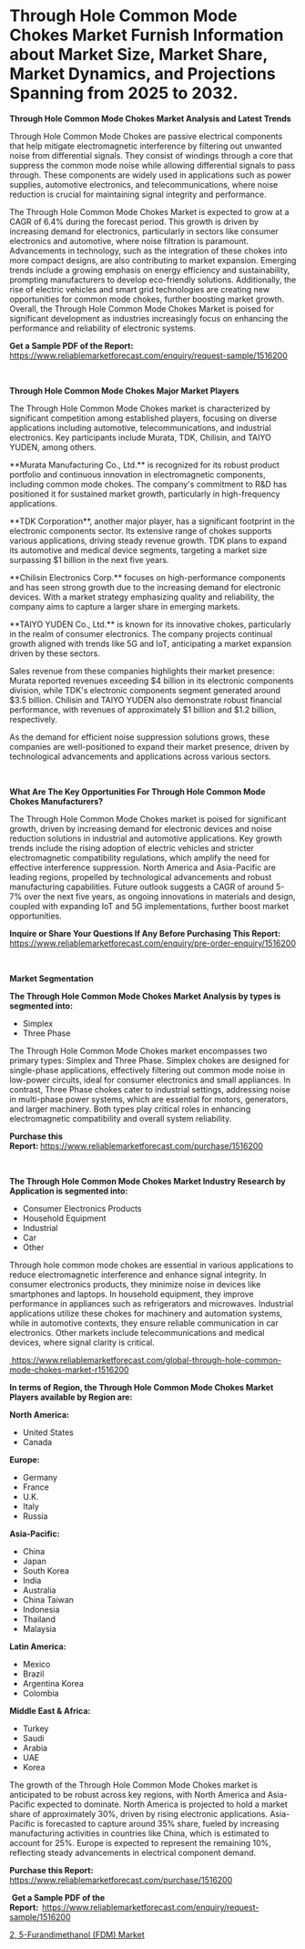 <p><h1>Through Hole Common Mode Chokes Market Furnish Information about Market Size, Market Share, Market Dynamics, and Projections Spanning from 2025 to 2032.</h1></p><p><strong>Through Hole Common Mode Chokes Market Analysis and Latest Trends</strong></p>
<p><p>Through Hole Common Mode Chokes are passive electrical components that help mitigate electromagnetic interference by filtering out unwanted noise from differential signals. They consist of windings through a core that suppress the common mode noise while allowing differential signals to pass through. These components are widely used in applications such as power supplies, automotive electronics, and telecommunications, where noise reduction is crucial for maintaining signal integrity and performance.</p><p>The Through Hole Common Mode Chokes Market is expected to grow at a CAGR of 6.4% during the forecast period. This growth is driven by increasing demand for electronics, particularly in sectors like consumer electronics and automotive, where noise filtration is paramount. Advancements in technology, such as the integration of these chokes into more compact designs, are also contributing to market expansion. Emerging trends include a growing emphasis on energy efficiency and sustainability, prompting manufacturers to develop eco-friendly solutions. Additionally, the rise of electric vehicles and smart grid technologies are creating new opportunities for common mode chokes, further boosting market growth. Overall, the Through Hole Common Mode Chokes Market is poised for significant development as industries increasingly focus on enhancing the performance and reliability of electronic systems.</p></p>
<p><strong>Get a Sample PDF of the Report:&nbsp;</strong> <a href="https://www.reliablemarketforecast.com/enquiry/request-sample/1516200?utm_campaign=3327&utm_medium=2&utm_source=Github&utm_content=ia&utm_term=29032025&utm_id=through-hole-common-mode-chokes">https://www.reliablemarketforecast.com/enquiry/request-sample/1516200</a></p>
<p>&nbsp;</p>
<p><strong>Through Hole Common Mode Chokes Major Market Players</strong></p>
<p><p>The Through Hole Common Mode Chokes market is characterized by significant competition among established players, focusing on diverse applications including automotive, telecommunications, and industrial electronics. Key participants include Murata, TDK, Chilisin, and TAIYO YUDEN, among others.</p><p>**Murata Manufacturing Co., Ltd.** is recognized for its robust product portfolio and continuous innovation in electromagnetic components, including common mode chokes. The company's commitment to R&D has positioned it for sustained market growth, particularly in high-frequency applications.</p><p>**TDK Corporation**, another major player, has a significant footprint in the electronic components sector. Its extensive range of chokes supports various applications, driving steady revenue growth. TDK plans to expand its automotive and medical device segments, targeting a market size surpassing $1 billion in the next five years.</p><p>**Chilisin Electronics Corp.** focuses on high-performance components and has seen strong growth due to the increasing demand for electronic devices. With a market strategy emphasizing quality and reliability, the company aims to capture a larger share in emerging markets.</p><p>**TAIYO YUDEN Co., Ltd.** is known for its innovative chokes, particularly in the realm of consumer electronics. The company projects continual growth aligned with trends like 5G and IoT, anticipating a market expansion driven by these sectors.</p><p>Sales revenue from these companies highlights their market presence: Murata reported revenues exceeding $4 billion in its electronic components division, while TDK's electronic components segment generated around $3.5 billion. Chilisin and TAIYO YUDEN also demonstrate robust financial performance, with revenues of approximately $1 billion and $1.2 billion, respectively.</p><p>As the demand for efficient noise suppression solutions grows, these companies are well-positioned to expand their market presence, driven by technological advancements and applications across various sectors.</p></p>
<p>&nbsp;</p>
<p><strong>What Are The Key Opportunities For Through Hole Common Mode Chokes Manufacturers?</strong></p>
<p><p>The Through Hole Common Mode Chokes market is poised for significant growth, driven by increasing demand for electronic devices and noise reduction solutions in industrial and automotive applications. Key growth trends include the rising adoption of electric vehicles and stricter electromagnetic compatibility regulations, which amplify the need for effective interference suppression. North America and Asia-Pacific are leading regions, propelled by technological advancements and robust manufacturing capabilities. Future outlook suggests a CAGR of around 5-7% over the next five years, as ongoing innovations in materials and design, coupled with expanding IoT and 5G implementations, further boost market opportunities.</p></p>
<p><strong>Inquire or Share Your Questions If Any Before Purchasing This Report:</strong> <a href="https://www.reliablemarketforecast.com/enquiry/pre-order-enquiry/1516200?utm_campaign=3327&utm_medium=2&utm_source=Github&utm_content=ia&utm_term=29032025&utm_id=through-hole-common-mode-chokes">https://www.reliablemarketforecast.com/enquiry/pre-order-enquiry/1516200</a></p>
<p>&nbsp;</p>
<p><strong>Market Segmentation</strong></p>
<p><strong>The Through Hole Common Mode Chokes Market Analysis by types is segmented into:</strong></p>
<p><ul><li>Simplex</li><li>Three Phase</li></ul></p>
<p><p>The Through Hole Common Mode Chokes market encompasses two primary types: Simplex and Three Phase. Simplex chokes are designed for single-phase applications, effectively filtering out common mode noise in low-power circuits, ideal for consumer electronics and small appliances. In contrast, Three Phase chokes cater to industrial settings, addressing noise in multi-phase power systems, which are essential for motors, generators, and larger machinery. Both types play critical roles in enhancing electromagnetic compatibility and overall system reliability.</p></p>
<p><strong>Purchase this Report:&nbsp;</strong><a href="https://www.reliablemarketforecast.com/purchase/1516200?utm_campaign=3327&utm_medium=2&utm_source=Github&utm_content=ia&utm_term=29032025&utm_id=through-hole-common-mode-chokes">https://www.reliablemarketforecast.com/purchase/1516200</a></p>
<p>&nbsp;</p>
<p><strong>The Through Hole Common Mode Chokes Market Industry Research by Application is segmented into:</strong></p>
<p><ul><li>Consumer Electronics Products</li><li>Household Equipment</li><li>Industrial</li><li>Car</li><li>Other</li></ul></p>
<p><p>Through hole common mode chokes are essential in various applications to reduce electromagnetic interference and enhance signal integrity. In consumer electronics products, they minimize noise in devices like smartphones and laptops. In household equipment, they improve performance in appliances such as refrigerators and microwaves. Industrial applications utilize these chokes for machinery and automation systems, while in automotive contexts, they ensure reliable communication in car electronics. Other markets include telecommunications and medical devices, where signal clarity is critical.</p></p>
<p><a href="https://www.reliablemarketforecast.com/global-through-hole-common-mode-chokes-market-r1516200?utm_campaign=3327&utm_medium=2&utm_source=Github&utm_content=ia&utm_term=29032025&utm_id=through-hole-common-mode-chokes">&nbsp;https://www.reliablemarketforecast.com/global-through-hole-common-mode-chokes-market-r1516200</a></p>
<p><strong>In terms of Region, the Through Hole Common Mode Chokes Market Players available by Region are:</strong></p>
<p>
    <p> <strong> North America: </strong>
        <ul>
            <li>United States</li>
            <li>Canada</li>
        </ul>
        </p> 
    <p> <strong> Europe: </strong>
        <ul>
            <li>Germany</li>
            <li>France</li>
            <li>U.K.</li>
            <li>Italy</li>
            <li>Russia</li>
        </ul>
        </p> 
    <p> <strong> Asia-Pacific: </strong>
        <ul>
            <li>China</li>
            <li>Japan</li>
            <li>South Korea</li>
            <li>India</li>
            <li>Australia</li>
            <li>China Taiwan</li>
            <li>Indonesia</li>
            <li>Thailand</li>
            <li>Malaysia</li>
        </ul>
        </p> 
    <p> <strong> Latin America: </strong>
        <ul>
            <li>Mexico</li>
            <li>Brazil</li>
            <li>Argentina Korea</li>
            <li>Colombia</li>
        </ul>
        </p> 
    <p> <strong> Middle East & Africa: </strong>
        <ul>
            <li>Turkey</li>
            <li>Saudi</li>
            <li>Arabia</li>
            <li>UAE</li>
            <li>Korea</li>
        </ul>
    </p>
    </p>
<p><p>The growth of the Through Hole Common Mode Chokes market is anticipated to be robust across key regions, with North America and Asia-Pacific expected to dominate. North America is projected to hold a market share of approximately 30%, driven by rising electronic applications. Asia-Pacific is forecasted to capture around 35% share, fueled by increasing manufacturing activities in countries like China, which is estimated to account for 25%. Europe is expected to represent the remaining 10%, reflecting steady advancements in electrical component demand.</p></p>
<p><strong>Purchase this Report: </strong><a href="https://www.reliablemarketforecast.com/purchase/1516200?utm_campaign=3327&utm_medium=2&utm_source=Github&utm_content=ia&utm_term=29032025&utm_id=through-hole-common-mode-chokes">https://www.reliablemarketforecast.com/purchase/1516200</a></p>
<p>&nbsp;<strong>Get a Sample PDF of the Report:&nbsp;&nbsp;</strong><a href="https://www.reliablemarketforecast.com/enquiry/request-sample/1516200?utm_campaign=3327&utm_medium=2&utm_source=Github&utm_content=ia&utm_term=29032025&utm_id=through-hole-common-mode-chokes">https://www.reliablemarketforecast.com/enquiry/request-sample/1516200</a></p>
<p><strong></strong></p>
<p><p><a href="https://github.com/peggiputra7o/Market-Research-Report-List-1/blob/main/2-5-furandimethanol-fdm-market.md?utm_campaign=3327&utm_medium=2&utm_source=Github&utm_content=ia&utm_term=29032025&utm_id=through-hole-common-mode-chokes">2, 5-Furandimethanol (FDM) Market</a></p></p>